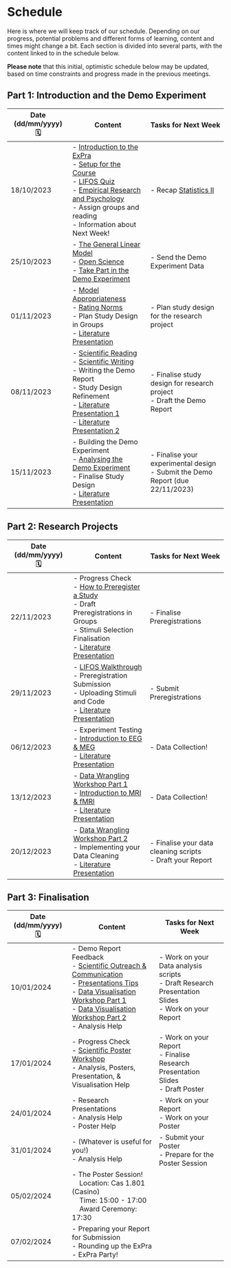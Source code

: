 # Schedule

Here is where we will keep track of our schedule. Depending on our progress, potential problems and different forms of learning, content and times might change a bit. Each section is divided into several parts, with the content linked to in the schedule below.

**Please note** that this initial, optimistic schedule below may be updated, based on time constraints and progress made in the previous meetings.  

## Part 1: Introduction and the Demo Experiment

| Date (dd/mm/yyyy) 🗓         | Content | Tasks for Next Week |
|--------------|-----------|------------|
| 18/10/2023 | - [Introduction to the ExPra](https://jackedtaylor.github.io/expra-wise24/introduction/intro)<br> - [Setup for the Course](https://jackedtaylor.github.io/expra-wise24/introduction/setup)<br> - [LIFOS Quiz](https://www.soscisurvey.de/expra_survey_2023/)<br> - [Empirical Research and Psychology](https://jackedtaylor.github.io/expra-wise24/introduction/empirical_research)<br> - Assign groups and reading<br> - Information about Next Week!<br>  | - Recap [Statistics II](https://pandar.netlify.app/lehre/main/#statistik-ii) |
| 25/10/2023 |  - [The General Linear Model](https://jackedtaylor.github.io/expra-wise24/introduction/glm)<br> - [Open Science](https://jackedtaylor.github.io/expra-wise24/introduction/open_science)<br> - [Take Part in the Demo Experiment](https://jackedtaylor.github.io/expra-wise24/demo/demo_participate.html)  | - Send the Demo Experiment Data |
| 01/11/2023 |  - [Model Appropriateness](https://jackedtaylor.github.io/expra-wise24/introduction/model_appropriateness)<br> - [Rating Norms](https://jackedtaylor.github.io/expra-wise24/introduction/ratings)<br> - Plan Study Design in Groups<br> -  [Literature Presentation](https://jackedtaylor.github.io/expra-wise24/general/reading.html) <br>  | - Plan study design for the research project |
| 08/11/2023 |  - [Scientific Reading](https://jackedtaylor.github.io/expra-wise24/introduction/reading)<br> - [Scientific Writing](https://jackedtaylor.github.io/expra-wise24/introduction/writing.html)<br> - Writing the Demo Report<br> - Study Design Refinement<br> -  [Literature Presentation 1](https://jackedtaylor.github.io/expra-wise24/general/reading.html) <br> - [Literature Presentation 2](https://jackedtaylor.github.io/expra-wise24/general/reading.html)<br> | - Finalise study design for research project<br>- Draft the Demo Report |
| 15/11/2023 |  - Building the Demo Experiment<br> - [Analysing the Demo Experiment](https://jackedtaylor.github.io/expra-wise24/demo/demo_analyse)<br> - Finalise Study Design<br> - [Literature Presentation](https://jackedtaylor.github.io/expra-wise24/general/reading.html) <br>  | - Finalise your experimental design<br>- Submit the Demo Report (due 22/11/2023) |

## Part 2: Research Projects

| Date (dd/mm/yyyy) 🗓         | Content | Tasks for Next Week |
|--------------|-----------|------------|
| 22/11/2023 |  - Progress Check <br> - [How to Preregister a Study](https://jackedtaylor.github.io/expra-wise24/projects/preregistration.html)<br> - Draft Preregistrations in Groups<br> - Stimuli Selection Finalisation<br> - [Literature Presentation](https://jackedtaylor.github.io/expra-wise24/general/reading.html) <br>  | - Finalise Preregistrations |
| 29/11/2023 |  - [LIFOS Walkthrough](https://jackedtaylor.github.io/expra-wise24/projects/lifos)<br> - Preregistration Submission<br> - Uploading Stimuli and Code<br> - [Literature Presentation](https://jackedtaylor.github.io/expra-wise24/general/reading.html) <br>  | - Submit Preregistrations |
| 06/12/2023 |  - Experiment Testing<br> - [Introduction to EEG & MEG](https://jackedtaylor.github.io/expra-wise24/cbi/meeg)<br> - [Literature Presentation](https://jackedtaylor.github.io/expra-wise24/general/reading.html) <br>  | - Data Collection! |
| 13/12/2023 |  - [Data Wrangling Workshop Part 1](https://jackedtaylor.github.io/expra-wise24/introduction/data_wrangling_1)<br> - [Introduction to MRI & fMRI](https://jackedtaylor.github.io/expra-wise24/cbi/mri.html)<br> - [Literature Presentation](https://jackedtaylor.github.io/expra-wise24/general/reading.html) <br>  | - Data Collection! |
| 20/12/2023 |  - [Data Wrangling Workshop Part 2](https://jackedtaylor.github.io/expra-wise24/introduction/data_wrangling_2)<br> - Implementing your Data Cleaning<br> -  [Literature Presentation](https://jackedtaylor.github.io/expra-wise24/general/reading.html) | - Finalise your data cleaning scripts<br>- Draft your Report |

## Part 3: Finalisation

| Date (dd/mm/yyyy) 🗓         | Content | Tasks for Next Week |
|--------------|-----------|------------|
| 10/01/2024 |  - Demo Report Feedback<br> - [Scientific Outreach & Communication](https://jackedtaylor.github.io/expra-wise24/introduction/communication)<br> - [Presentations Tips](https://jackedtaylor.github.io/expra-wise24/projects/presentations)<br> - [Data Visualisation Workshop Part 1](https://jackedtaylor.github.io/expra-wise24/introduction/data_vis_1)<br> - [Data Visualisation Workshop Part 2](https://jackedtaylor.github.io/expra-wise24/introduction/data_vis_2)<br> - Analysis Help<br>  | - Work on your Data analysis scripts <br>- Draft Research Presentation Slides <br>- Work on your Report
| 17/01/2024 |  - Progress Check<br> - [Scientific Poster Workshop](https://jackedtaylor.github.io/expra-wise24/projects/posters)<br> - Analysis, Posters, Presentation, & Visualisation Help<br> | - Work on your Report <br>- Finalise Research Presentation Slides <br>- Draft Poster
| 24/01/2024 |  - Research Presentations<br> - Analysis Help<br> - Poster Help<br> | - Work on your Report<br>- Work on your Poster
| 31/01/2024 |  - (Whatever is useful for you!)<br> - Analysis Help<br>  | - Submit your Poster<br> - Prepare for the Poster Session
| 05/02/2024 |  - The Poster Session! <br>&nbsp;&nbsp;&nbsp;&nbsp;Location: Cas 1.801 (Casino)<br>&nbsp;&nbsp;&nbsp;&nbsp;Time: 15:00 - 17:00<br>&nbsp;&nbsp;&nbsp;&nbsp;Award Ceremony: 17:30
| 07/02/2024 |  - Preparing your Report for Submission<br> - Rounding up the ExPra<br> - ExPra Party!
